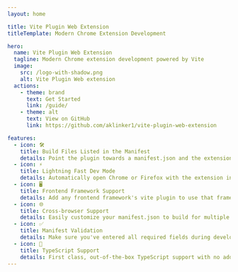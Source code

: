 ```yaml
---
layout: home

title: Vite Plugin Web Extension
titleTemplate: Modern Chrome Extension Development

hero:
  name: Vite Plugin Web Extension
  tagline: Modern Chrome extension development powered by Vite
  image:
    src: /logo-with-shadow.png
    alt: Vite Plugin Web extension
  actions:
    - theme: brand
      text: Get Started
      link: /guide/
    - theme: alt
      text: View on GitHub
      link: https://github.com/aklinker1/vite-plugin-web-extension

features:
  - icon: 🛠️
    title: Build Files Listed in the Manifest
    details: Point the plugin towards a manifest.json and the extension will automatically discover and build all the files listed in it.
  - icon: ⚡
    title: Lightning Fast Dev Mode
    details: Automatically open Chrome or Firefox with the extension installed. Supports HMR to iterate on your UIs quickly, and watch mode to rebuild content scripts on change.
  - icon: 🖥️
    title: Frontend Framework Support
    details: Add any frontend framework's vite plugin to use that framework anywhere in your extesion, including content scripts.
  - icon: 🌐
    title: Cross-browser Support
    details: Easily customize your manifest.json to build for multiple different browsers.
  - icon: ✅
    title: Manifest Validation
    details: Make sure you've entered all required fields during development.
  - icon: 🤖
    title: TypeScript Support
    details: First class, out-of-the-box TypeScript support with no additional configuration.
---
```

